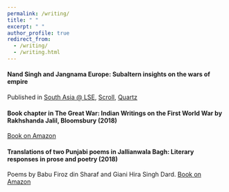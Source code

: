 ```yaml
---
permalink: /writing/
title: " "
excerpt: " "
author_profile: true
redirect_from: 
  - /writing/
  - /writing.html
---
```


#### Nand Singh and Jangnama Europe: Subaltern insights on the wars of empire
Published in [South Asia @ LSE](https://blogs.lse.ac.uk/southasia/2017/04/05/nand-singh-and-jangnamah-europe-subaltern-insights-on-the-wars-of-empire/),
        [Scroll](https://scroll.in/magazine/834046/death-holds-no-fear-for-us-a-sikh-soldiers-insights-into-the-horrors-of-world-war-i),
        [Quartz](https://qz.com/india/955222/glimpses-of-indias-colonial-wars-through-the-sikh-footsoldiers-poetry/)


#### Book chapter in The Great War: Indian Writings on the First World War by Rakhshanda Jalil, Bloomsbury (2018)
[Book on Amazon](https://www.amazon.co.uk/The-Great-War/dp/9388271262)

#### Translations of two Punjabi poems in Jallianwala Bagh: Literary responses in prose and poetry (2018)
Poems by Babu Firoz din Sharaf and Giani Hira Singh Dard. [Book on Amazon](https://www.amazon.co.uk/Jallianwala-Bagh-Literary-Responses-Poetry/dp/9386906929)

